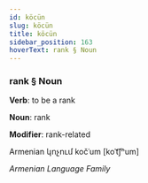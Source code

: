 ```yaml
---
id: köcün
slug: köcün
title: köcün
sidebar_position: 163
hoverText: rank § Noun
---
```


### rank § Noun

**Verb**: to be a rank

**Noun**: rank

**Modifier**: rank-related

Armenian կոչում kočʿum [koˈt͡ʃʰum]

*Armenian Language Family*